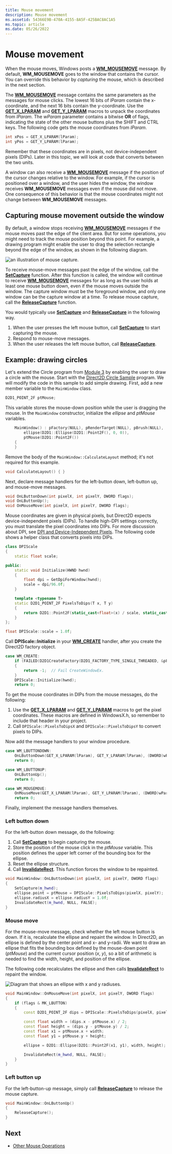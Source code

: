 ```yaml
---
title: Mouse movement
description: Mouse movement
ms.assetid: 54366E9B-470A-4155-8A5F-425BAC8AC1A5
ms.topic: article
ms.date: 05/26/2022
---
```


# Mouse movement

When the mouse moves, Windows posts a [**WM\_MOUSEMOVE**](/windows/win32/inputdev/wm-mousemove) message. By default, **WM\_MOUSEMOVE** goes to the window that contains the cursor. You can override this behavior by *capturing* the mouse, which is described in the next section.

The [**WM\_MOUSEMOVE**](/windows/win32/inputdev/wm-mousemove) message contains the same parameters as the messages for mouse clicks. The lowest 16 bits of *lParam* contain the x-coordinate, and the next 16 bits contain the y-coordinate. Use the [**GET\_X\_LPARAM**](/windows/win32/api/windowsx/nf-windowsx-get_x_lparam) and [**GET\_Y\_LPARAM**](/windows/win32/api/windowsx/nf-windowsx-get_y_lparam) macros to unpack the coordinates from *lParam*. The *wParam* parameter contains a bitwise **OR** of flags, indicating the state of the other mouse buttons plus the SHIFT and CTRL keys. The following code gets the mouse coordinates from *lParam*.

```cpp
int xPos = GET_X_LPARAM(lParam); 
int yPos = GET_Y_LPARAM(lParam);
```

Remember that these coordinates are in pixels, not device-independent pixels (DIPs). Later in this topic, we will look at code that converts between the two units.

A window can also receive a [**WM\_MOUSEMOVE**](/windows/win32/inputdev/wm-mousemove) message if the position of the cursor changes relative to the window. For example, if the cursor is positioned over a window, and the user hides the window, the window receives **WM\_MOUSEMOVE** messages even if the mouse did not move. One consequence of this behavior is that the mouse coordinates might not change between **WM\_MOUSEMOVE** messages.

## Capturing mouse movement outside the window

By default, a window stops receiving [**WM\_MOUSEMOVE**](/windows/win32/inputdev/wm-mousemove) messages if the mouse moves past the edge of the client area. But for some operations, you might need to track the mouse position beyond this point. For example, a drawing program might enable the user to drag the selection rectangle beyond the edge of the window, as shown in the following diagram.

![an illustration of mouse capture.](images/input01.png)

To receive mouse-move messages past the edge of the window, call the [**SetCapture**](/windows/win32/api/winuser/nf-winuser-setcapture) function. After this function is called, the window will continue to receive [**WM\_MOUSEMOVE**](/windows/win32/inputdev/wm-mousemove) messages for as long as the user holds at least one mouse button down, even if the mouse moves outside the window. The capture window must be the foreground window, and only one window can be the capture window at a time. To release mouse capture, call the [**ReleaseCapture**](/windows/win32/api/winuser/nf-winuser-releasecapture) function.

You would typically use [**SetCapture**](/windows/win32/api/winuser/nf-winuser-setcapture) and [**ReleaseCapture**](/windows/win32/api/winuser/nf-winuser-releasecapture) in the following way.

1.  When the user presses the left mouse button, call [**SetCapture**](/windows/win32/api/winuser/nf-winuser-setcapture) to start capturing the mouse.
2.  Respond to mouse-move messages.
3.  When the user releases the left mouse button, call [**ReleaseCapture**](/windows/win32/api/winuser/nf-winuser-releasecapture).

## Example: drawing circles

Let's extend the Circle program from [Module 3](module-3---windows-graphics.md) by enabling the user to draw a circle with the mouse. Start with the [Direct2D Circle Sample](direct2d-circle-sample.md) program. We will modify the code in this sample to add simple drawing. First, add a new member variable to the `MainWindow` class.

```cpp
D2D1_POINT_2F ptMouse;
```

This variable stores the mouse-down position while the user is dragging the mouse. In the `MainWindow` constructor, initialize the *ellipse* and *ptMouse* variables.

```cpp
    MainWindow() : pFactory(NULL), pRenderTarget(NULL), pBrush(NULL),
        ellipse(D2D1::Ellipse(D2D1::Point2F(), 0, 0)),
        ptMouse(D2D1::Point2F())
    {
    }
```

Remove the body of the `MainWindow::CalculateLayout` method; it's not required for this example.

```cpp
void CalculateLayout() { }
```

Next, declare message handlers for the left-button down, left-button up, and mouse-move messages.

```cpp
void OnLButtonDown(int pixelX, int pixelY, DWORD flags);
void OnLButtonUp();
void OnMouseMove(int pixelX, int pixelY, DWORD flags);
```

Mouse coordinates are given in physical pixels, but Direct2D expects device-independent pixels (DIPs). To handle high-DPI settings correctly, you must translate the pixel coordinates into DIPs. For more discussion about DPI, see [DPI and Device-Independent Pixels](dpi-and-device-independent-pixels.md). The following code shows a helper class that converts pixels into DIPs.

```cpp
class DPIScale
{
    static float scale;

public:
    static void Initialize(HWND hwnd)
    {
        float dpi = GetDpiForWindow(hwnd);
        scale = dpi/96.0f;
    }

    template <typename T>
    static D2D1_POINT_2F PixelsToDips(T x, T y)
    {
        return D2D1::Point2F(static_cast<float>(x) / scale, static_cast<float>(y) / scale);
    }
};

float DPIScale::scale = 1.0f;
```

Call **DPIScale::Initialize** in your [**WM_CREATE**](/windows/win32/winmsg/wm-create) handler, after you create the Direct2D factory object.

```cpp
case WM_CREATE:
    if (FAILED(D2D1CreateFactory(D2D1_FACTORY_TYPE_SINGLE_THREADED, &pFactory)))
    {
        return -1;  // Fail CreateWindowEx.
    }
    DPIScale::Initialize(hwnd);
    return 0;
```

To get the mouse coordinates in DIPs from the mouse messages, do the following:

1.  Use the [**GET\_X\_LPARAM**](/windows/win32/api/windowsx/nf-windowsx-get_x_lparam) and [**GET\_Y\_LPARAM**](/windows/win32/api/windowsx/nf-windowsx-get_y_lparam) macros to get the pixel coordinates. These macros are defined in WindowsX.h, so remember to include that header in your project.
2.  Call `DPIScale::PixelsToDipsX` and `DPIScale::PixelsToDipsY` to convert pixels to DIPs.

Now add the message handlers to your window procedure.

```cpp
case WM_LBUTTONDOWN: 
    OnLButtonDown(GET_X_LPARAM(lParam), GET_Y_LPARAM(lParam), (DWORD)wParam);
    return 0;

case WM_LBUTTONUP: 
    OnLButtonUp();
    return 0;

case WM_MOUSEMOVE: 
    OnMouseMove(GET_X_LPARAM(lParam), GET_Y_LPARAM(lParam), (DWORD)wParam);
    return 0;
```

Finally, implement the message handlers themselves.

### Left button down

For the left-button down message, do the following:

1.  Call [**SetCapture**](/windows/win32/api/winuser/nf-winuser-setcapture) to begin capturing the mouse.
2.  Store the position of the mouse click in the *ptMouse* variable. This position defines the upper left corner of the bounding box for the ellipse.
3.  Reset the ellipse structure.
4.  Call [**InvalidateRect**](/windows/win32/api/winuser/nf-winuser-invalidaterect). This function forces the window to be repainted.

```cpp
void MainWindow::OnLButtonDown(int pixelX, int pixelY, DWORD flags)
{
    SetCapture(m_hwnd);
    ellipse.point = ptMouse = DPIScale::PixelsToDips(pixelX, pixelY);
    ellipse.radiusX = ellipse.radiusY = 1.0f; 
    InvalidateRect(m_hwnd, NULL, FALSE);
}
```

### Mouse move

For the mouse-move message, check whether the left mouse button is down. If it is, recalculate the ellipse and repaint the window. In Direct2D, an ellipse is defined by the center point and x- and y-radii. We want to draw an ellipse that fits the bounding box defined by the mouse-down point (*ptMouse*) and the current cursor position (*x*, *y*), so a bit of arithmetic is needed to find the width, height, and position of the ellipse.

The following code recalculates the ellipse and then calls [**InvalidateRect**](/windows/win32/api/winuser/nf-winuser-invalidaterect) to repaint the window.

![Diagram that shows an ellipse with x and y radiuses.](images/input02.png)

```cpp
void MainWindow::OnMouseMove(int pixelX, int pixelY, DWORD flags)
{
    if (flags & MK_LBUTTON) 
    { 
        const D2D1_POINT_2F dips = DPIScale::PixelsToDips(pixelX, pixelY);

        const float width = (dips.x - ptMouse.x) / 2;
        const float height = (dips.y - ptMouse.y) / 2;
        const float x1 = ptMouse.x + width;
        const float y1 = ptMouse.y + height;

        ellipse = D2D1::Ellipse(D2D1::Point2F(x1, y1), width, height);

        InvalidateRect(m_hwnd, NULL, FALSE);
    }
}
```

### Left button up

For the left-button-up message, simply call [**ReleaseCapture**](/windows/win32/api/winuser/nf-winuser-releasecapture) to release the mouse capture.

```cpp
void MainWindow::OnLButtonUp()
{
    ReleaseCapture(); 
}
```

## Next

* [Other Mouse Operations](other-mouse-operations.md)
